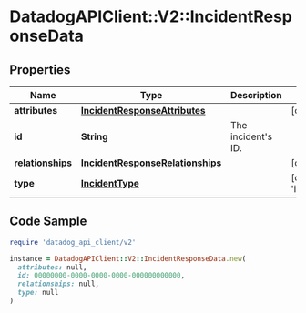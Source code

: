 # DatadogAPIClient::V2::IncidentResponseData

## Properties

| Name | Type | Description | Notes |
| ---- | ---- | ----------- | ----- |
| **attributes** | [**IncidentResponseAttributes**](IncidentResponseAttributes.md) |  | [optional] |
| **id** | **String** | The incident&#39;s ID. |  |
| **relationships** | [**IncidentResponseRelationships**](IncidentResponseRelationships.md) |  | [optional] |
| **type** | [**IncidentType**](IncidentType.md) |  | [default to &#39;incidents&#39;] |

## Code Sample

```ruby
require 'datadog_api_client/v2'

instance = DatadogAPIClient::V2::IncidentResponseData.new(
  attributes: null,
  id: 00000000-0000-0000-0000-000000000000,
  relationships: null,
  type: null
)
```

